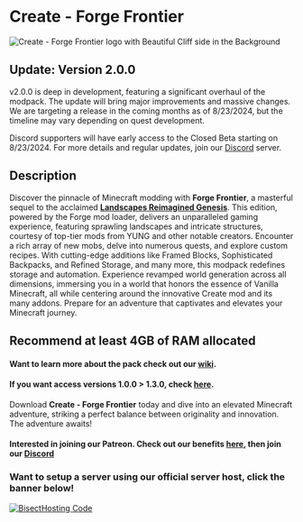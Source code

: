 # Create - Forge Frontier
![Create - Forge Frontier logo with Beautiful Cliff side in the Background](https://raw.githubusercontent.com/M0nkeyPr0grammer/Create-Forge-Frontier/main/CreateForgeFrontier_BannerImage.png)
## Update: Version 2.0.0
v2.0.0 is deep in development, featuring a significant overhaul of the modpack. The update will bring major improvements and massive changes. We are targeting a release in the coming months as of 8/23/2024, but the timeline may vary depending on quest development.

Discord supporters will have early access to the Closed Beta starting on 8/23/2024. For more details and regular updates, join our [Discord](https://discord.gg/quenZthXgy) server.
## Description
Discover the pinnacle of Minecraft modding with **Forge Frontier**, 
a masterful sequel to the acclaimed [**Landscapes Reimagined Genesis**](https://modrinth.com/modpack/landscapes-reimagined-genesis). This edition, powered
by the Forge mod loader, delivers an unparalleled gaming experience, featuring sprawling
landscapes and intricate structures, courtesy of top-tier mods from YUNG and other notable
creators. Encounter a rich array of new mobs, delve into numerous quests, and explore custom
recipes. With cutting-edge additions like Framed Blocks, Sophisticated Backpacks, and 
Refined Storage, and many more, this modpack redefines storage and automation. Experience revamped world 
generation across all dimensions, immersing you in a world that honors the essence of Vanilla 
Minecraft, all while centering around the innovative Create mod and its many addons. Prepare for an adventure that 
captivates and elevates your Minecraft journey.

## __Recommend at least 4GB of RAM allocated__

#### Want to learn more about the pack check out our [wiki](https://landscapesreimagined.wiki.gg).
#### If you want access versions 1.0.0 > 1.3.0, check [here](https://modrinth.com/modpack/landscapes-reimagined-forge-frontier). 

Download **Create - Forge Frontier** today and dive into an elevated Minecraft adventure, striking a perfect balance between originality and innovation. The adventure awaits!
#### **Interested in joining our Patreon. Check out our benefits [here](https://discord.com/servers/landscapes-reimagined-1097668922737696919), then join our [Discord](https://discord.gg/quenZthXgy)**

### Want to setup a server using our official server host, click the banner below!
[![BisectHosting Code](https://raw.githubusercontent.com/M0nkeyPr0grammer/Landscapes-Reimagined/main/BH_Landscape_Reimagined.png)](https://bisecthosting.com/M0nkeyPr0grammer?r=github)
